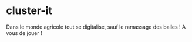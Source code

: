 # cluster-it
Dans le monde agricole tout se digitalise, sauf le ramassage des balles ! A vous de jouer !
